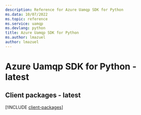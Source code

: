 ```yaml
---
description: Reference for Azure Uamqp SDK for Python
ms.data: 10/07/2022
ms.topic: reference
ms.service: uamqp
ms.devlang: python
title: Azure Uamqp SDK for Python
ms.author: lmazuel
author: lmazuel
---
```

# Azure Uamqp SDK for Python - latest

## Client packages - latest
[!INCLUDE [client-packages](uamqp-client-index.md)]